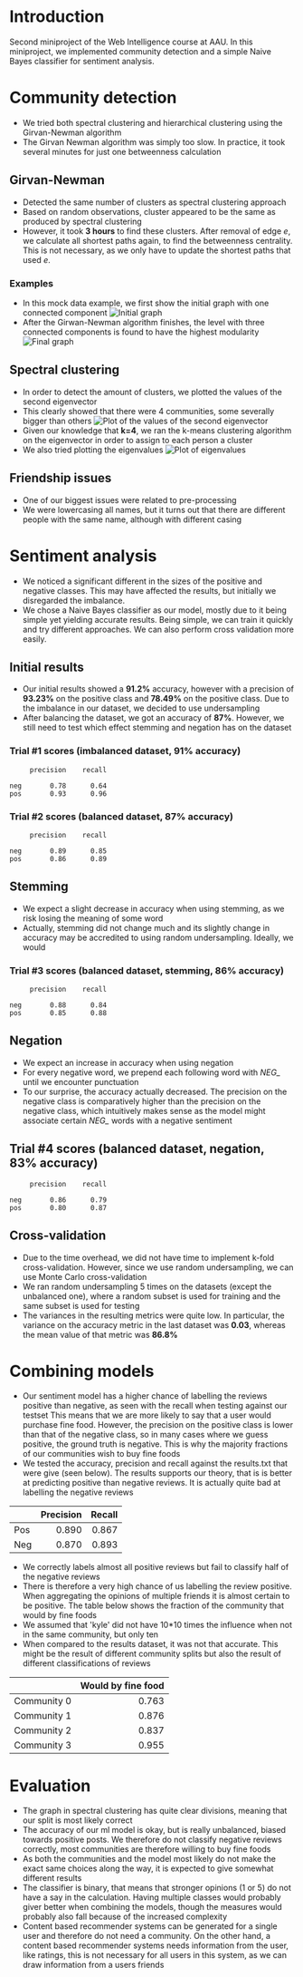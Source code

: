 # Introduction
Second miniproject of the Web Intelligence course at AAU. In this miniproject, we implemented community detection and a simple Naive Bayes classifier for sentiment analysis.

# Community detection
- We tried both spectral clustering and hierarchical clustering using the Girvan-Newman algorithm
- The Girvan Newman algorithm was simply too slow. In practice, it took several minutes for just one betweenness
calculation

## Girvan-Newman
- Detected the same number of clusters as spectral clustering approach
- Based on random observations, cluster appeared to be the same as produced by spectral clustering
- However, it took **3 hours** to find these clusters. After removal of edge *e*, we calculate all shortest paths again,
to find the betweenness centrality. This is not necessary, as we only have to update the shortest paths that used *e*.

### Examples
- In this mock data example, we first show the initial graph with one connected component
![Initial graph](community_detection/girwan-1.png "Initial graph")
- After the Girwan-Newman algorithm finishes, the level with three connected components is found to have the highest
modularity
![Final graph](community_detection/girwan-2.png "Final graph")

## Spectral clustering
- In order to detect the amount of clusters, we plotted the values of the second eigenvector
- This clearly showed that there were 4 communities, some severally bigger than others
![Plot of the values of the second eigenvector](community_detection/eigenvector_values.png "Eigenvector value plot")
- Given our knowledge that **k=4**, we ran the k-means clustering algorithm on the eigenvector in order to assign to
each person a cluster
- We also tried plotting the eigenvalues 
![Plot of eigenvalues](community_detection/eigenvalues.png "Eigenvalue plot")

## Friendship issues
- One of our biggest issues were related to pre-processing
- We were lowercasing all names, but it turns out that there are different people with the same name, although with
different casing

# Sentiment analysis
- We noticed a significant different in the sizes of the positive and negative classes.
This may have affected the results, but initially we disregarded the imbalance.
- We chose a Naive Bayes classifier as our model, mostly due to it being simple yet yielding accurate results.
Being simple, we can train it quickly and try different approaches. We can also perform cross validation more easily.

## Initial results
- Our initial results showed a **91.2%** accuracy, however with a precision of **93.23%** on the positive class and
**78.49%** on the positive class. Due to the imbalance in our dataset, we decided to use undersampling
- After balancing the dataset, we got an accuracy of **87%**. However, we still need to test which effect stemming and
negation has on the dataset

### Trial #1 scores (imbalanced dataset, 91% accuracy)
         precision    recall
    
    neg       0.78      0.64
    pos       0.93      0.96

### Trial #2 scores (balanced dataset, 87% accuracy)
         precision    recall
    
    neg       0.89      0.85
    pos       0.86      0.89
    
## Stemming
- We expect a slight decrease in accuracy when using stemming, as we risk losing the meaning of some word    
- Actually, stemming did not change much and its slightly change in accuracy may be accredited to using random
undersampling. Ideally, we would 

### Trial #3 scores (balanced dataset, stemming, 86% accuracy)
         precision    recall
    
    neg       0.88      0.84
    pos       0.85      0.88      

## Negation
- We expect an increase in accuracy when using negation
- For every negative word, we prepend each following word with *NEG_* until we encounter punctuation
- To our surprise, the accuracy actually decreased. The precision on the negative class is comparatively higher than the
precision on the negative class, which intuitively makes sense as the model might associate certain *NEG_* words with
a negative sentiment

## Trial #4 scores (balanced dataset, negation, 83% accuracy)
         precision    recall
    
    neg       0.86      0.79
    pos       0.80      0.87   
 
## Cross-validation
- Due to the time overhead, we did not have time to implement k-fold cross-validation. However, since we use random
undersampling, we can use Monte Carlo cross-validation 
- We ran random undersampling 5 times on the datasets (except the unbalanced one), where a random subset is used for
training and the same subset is used for testing
- The variances in the resulting metrics were quite low. In particular, the variance on the accuracy metric in the last
 dataset was **0.03**, whereas the mean value of that metric was **86.8%**

# Combining models
- Our sentiment model has a higher chance of labelling the reviews positive than negative, as seen with the recall when
testing against our testset
This means that we are more likely to say that a user would purchase fine food. However, the precision on the positive
class is lower than that of the negative class, so in many cases where we guess positive, the ground truth is negative.
This is why the majority fractions of our communities wish to buy fine foods
- We tested the accuracy, precision and recall against the results.txt that were give (seen below). The results supports our theory,
that is is better at predicting positive than negative reviews. It is actually quite bad at labelling the negative 
reviews

|     |  Precision |  Recall |
|-----|-----------:|--------:|
| Pos |      0.890 |   0.867 |
| Neg |      0.870 |   0.893 |

- We correctly labels almost all positive reviews but fail to classify half of the negative reviews
- There is therefore a very high chance of us labelling the review positive. When aggregating the opinions of multiple 
friends it is almost certain to be positive. The table below shows the fraction of the community that would by fine 
foods
- We assumed that 'kyle' did not have 10*10 times the influence when not in the same community, but only ten
- When compared to the results dataset, it was not that accurate. This might be the result of different 
community splits but also the result of different classifications of reviews

|            | Would by fine food |
|------------|-------------------:|
|Community 0 |              0.763 |
|Community 1 |              0.876 |
|Community 2 |              0.837 |
|Community 3 |              0.955 |

# Evaluation
- The graph in spectral clustering has quite clear divisions, meaning that our split is most likely correct
- The accuracy of our ml model is okay, but is really unbalanced, biased towards positive posts. We therefore do not 
classify negative reviews correctly, most communities are therefore willing to buy fine foods
- As both the communities and the model most likely do not make the exact same choices along the way, it is expected
to give somewhat different results
- The classifier is binary, that means that stronger opinions (1 or 5) do not have a say in the calculation. 
Having multiple classes would probably giver better when combining the models, though the measures would probably also
fall because of the increased complexity
- Content based recommender systems can be generated for a single user and therefore do not need a community.
On the other hand, a content based recommender systems needs information from the user, like ratings, this is not 
necessary for all users in this system, as we can draw information from a users friends
